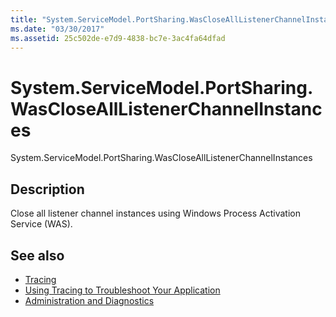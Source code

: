 ```yaml
---
title: "System.ServiceModel.PortSharing.WasCloseAllListenerChannelInstances"
ms.date: "03/30/2017"
ms.assetid: 25c502de-e7d9-4838-bc7e-3ac4fa64dfad
---
```

# System.ServiceModel.PortSharing.WasCloseAllListenerChannelInstances
System.ServiceModel.PortSharing.WasCloseAllListenerChannelInstances  
  
## Description  
 Close all listener channel instances using Windows Process Activation Service (WAS).  
  
## See also

- [Tracing](../../../../../docs/framework/wcf/diagnostics/tracing/index.md)
- [Using Tracing to Troubleshoot Your Application](../../../../../docs/framework/wcf/diagnostics/tracing/using-tracing-to-troubleshoot-your-application.md)
- [Administration and Diagnostics](../../../../../docs/framework/wcf/diagnostics/index.md)
